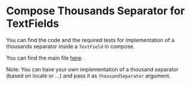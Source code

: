 # Compose Thousands Separator for TextFields

You can find the code and the required tests for implementation of a thousands separator inside a `TextField` in compose.

You can find the main file [here](https://github.com/adibfara/Compose-TextField-Thousands-Separator/blob/main/app/src/main/java/com/snakydesign/composetextview/ui/PriceFilter.kt).

Note: You can have your own implementation of a thousand separator (based on locale or ...) and pass it as `thousandSeparator` argument.